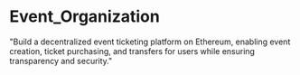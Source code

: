 # Event_Organization
"Build a decentralized event ticketing platform on Ethereum, enabling event creation, ticket purchasing, and transfers for users while ensuring transparency and security."
